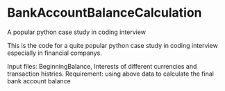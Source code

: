 # BankAccountBalanceCalculation
A popular python case study in coding interview  

This is the code for a quite popular python case study in coding interview especially in financial companys. 

Input files: BeginningBalance, Interests of different currencies and transaction histries.
Requirement: using above data to calculate the final bank account balance 

